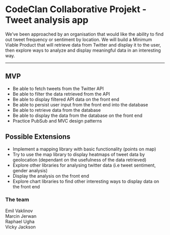 # CodeClan Collaborative Projekt - Tweet analysis app

We’ve been approached by an organisation that would like the ability to find out tweet frequency or sentiment by location. We will build a Minimum Viable Product that will retrieve data from Twitter and display it to the user, then explore ways to analyze and display meaningful data in an interesting way.

***

## MVP 

* Be able to fetch tweets from the Twitter API   
* Be able to filter the data retrieved from the API   
* Be able to display filtered API data on the front end   
* Be able to persist user input from the front end into the database   
* Be able to retrieve data from the database   
* Be able to display the data from the database on the front end   
* Practice PubSub and MVC design patterns   
   
## Possible Extensions
   
* Implement a mapping library with basic functionality (points on map)   
* Try to use the map library to display heatmaps of tweet data by geolocation (dependant on the usefulness of the data retrieved)   
* Explore other libraries for analysing twitter data (i.e tweet sentiment, gender analysis)   
* Display the analysis on the front end   
* Explore chart libraries to find other interesting ways to display data on the front end   
   
### The team

Emil Vaklinov   
Marcin Jerwan   
Raphael Ugha   
Vicky Jackson   


